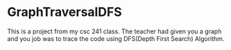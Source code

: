 # GraphTraversalDFS
This is a project from my csc 241 class.  The teacher had given you a graph and you job was to trace the code using DFS(Depth First Search) Algorithm.
